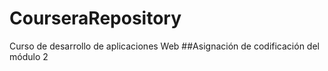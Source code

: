 # CourseraRepository
Curso de desarrollo de aplicaciones Web
##Asignación de codificación del módulo 2


